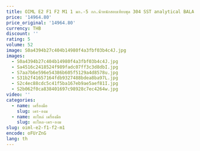 ```yaml
---
title: OIML E2 F1 F2 M1 1 มก.-5 กก.น้ําหนักสอบเทียบชุด 304 SST analytical BALANCE Test Mass ขายร้อน
price: '14964.80'
price_original: '14964.80'
currency: THB
discount: ''
rating: 5
volume: 52
image: S0a4394b27c404b14980f4a3fbf03b4c4J.jpg
images:
  - S0a4394b27c404b14980f4a3fbf03b4c4J.jpg
  - Sa4516c2418524f989fadc07ff3c3d8dbI.jpg
  - S7aa7b6e596e54386b605f5129a4d8578u.jpg
  - S31b2f41657164fdb9327488bdea8ba97L.jpg
  - S2c4ec88cdc5c41f5ba167eb9ae5aef81I.jpg
  - S2b062f0ca838401697c98928c7ec4264w.jpg
video: ''
categories:
  - name: เครื่องมือ
    slug: เคร-องม
  - name: อะไหล่ เครื่องมือ
    slug: อะไหล-เคร-องม
slug: oiml-e2-f1-f2-m1
encode: oFUrZnG
lang: th
---
```

  